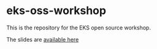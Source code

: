 # eks-oss-workshop

This is the repository for the EKS open source workshop.

The slides are [available here](https://docs.google.com/presentation/d/1v5Gvd8n8mzCG3FTk7u2TRZKoWrGj_oGHFMLjx8BmOrQ/edit#slide=id.g3ce45bb39f_0_991)
